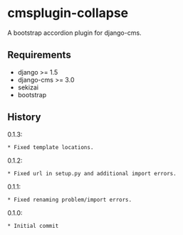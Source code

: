 cmsplugin-collapse
===================

A bootstrap accordion plugin for django-cms.

Requirements
------------

* django >= 1.5
* django-cms >= 3.0
* sekizai
* bootstrap


History
-------

0.1.3:

    * Fixed template locations.

0.1.2:

    * Fixed url in setup.py and additional import errors.

0.1.1:

    * Fixed renaming problem/import errors.

0.1.0:

    * Initial commit

